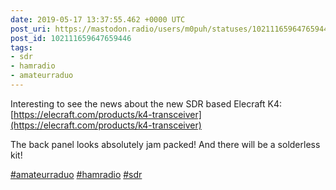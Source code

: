 ```yaml
---
date: 2019-05-17 13:37:55.462 +0000 UTC
post_uri: https://mastodon.radio/users/m0puh/statuses/102111659647659446
post_id: 102111659647659446
tags:
- sdr
- hamradio
- amateurraduo
---
```

Interesting to see the news about the new SDR based Elecraft K4: [https://elecraft.com/products/k4-transceiver](https://elecraft.com/products/k4-transceiver)

The back panel looks absolutely jam packed! And there will be a solderless kit!

[#amateurraduo](https://mastodon.radio/tags/amateurraduo) [#hamradio](https://mastodon.radio/tags/hamradio) [#sdr](https://mastodon.radio/tags/sdr)


